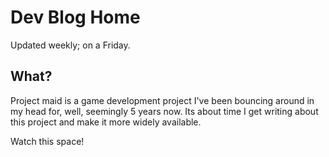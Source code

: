 # Dev Blog Home

Updated weekly; on a Friday.

## What?

Project maid is a game development project I've been bouncing around in my head for, well, seemingly 5 years now. Its about time I get writing about this project and make it more widely available.

Watch this space!
